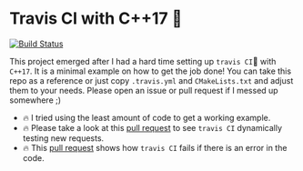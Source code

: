 # Travis CI with C++17 :construction_worker:

[![Build Status](https://travis-ci.com/pauwell/test-travis.svg?branch=master)](https://travis-ci.com/pauwell/test-travis)

This project emerged after I had a hard time setting up `travis CI`:construction_worker: with `C++17`. 
It is a minimal example on how to get the job done!
You can take this repo as a reference or just copy `.travis.yml` and `CMakeLists.txt` and adjust them to your needs.
Please open an issue or pull request if I messed up somewhere ;)

- :fire: I tried using the least amount of code to get a working example.
- :fire: Please take a look at this [pull request](https://github.com/pauwell/travis-ci-with-cplusplus-17/pull/2) to see `travis CI` dynamically testing new requests. 
- :fire: This [pull request](https://github.com/pauwell/travis-ci-with-cplusplus-17/pull/3) shows how `travis CI` fails if there is an error in the code. 
